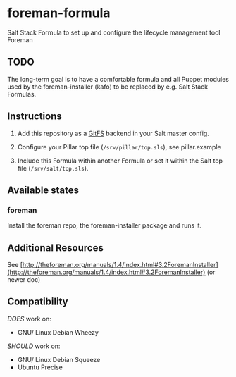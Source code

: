 # foreman-formula

Salt Stack Formula to set up and configure the lifecycle management tool Foreman

## TODO

The long-term goal is to have a comfortable formula and all Puppet modules used by the foreman-installer (kafo) to be replaced by e.g. Salt Stack Formulas.

## Instructions

1. Add this repository as a [GitFS](http://docs.saltstack.com/topics/tutorials/gitfs.html) backend in your Salt master config.

2. Configure your Pillar top file (`/srv/pillar/top.sls`), see pillar.example

3. Include this Formula within another Formula or set it within the Salt top file (`/srv/salt/top.sls`).

## Available states

### foreman

Install the foreman repo, the foreman-installer package and runs it.

## Additional Resources

See [http://theforeman.org/manuals/1.4/index.html#3.2ForemanInstaller](http://theforeman.org/manuals/1.4/index.html#3.2ForemanInstaller) (or newer doc)

## Compatibility

*DOES* work on:

* GNU/ Linux Debian Wheezy

*SHOULD* work on:

* GNU/ Linux Debian Squeeze
* Ubuntu Precise
